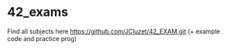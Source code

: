 # 42_exams


Find all subjects here https://github.com/JCluzet/42_EXAM.git (+ example code and practice prog)
